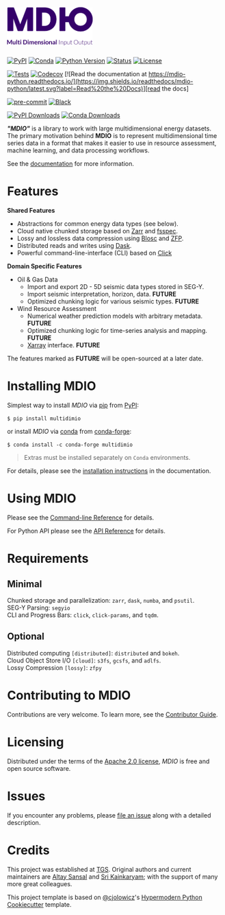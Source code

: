 <div>
  <img
      class="logo"
      src="https://raw.githubusercontent.com/TGSAI/mdio.github.io/gh-pages/assets/images/mdio.png"
      alt="MDIO"
      width=200
      height=auto
      style="margin-top:10px;margin-bottom:10px"
  />
</div>

[![PyPI](https://img.shields.io/pypi/v/multidimio.svg)][install_pip]
[![Conda](https://img.shields.io/conda/vn/conda-forge/multidimio)][install_conda]
[![Python Version](https://img.shields.io/pypi/pyversions/multidimio)][python version]
[![Status](https://img.shields.io/pypi/status/multidimio.svg)][status]
[![License](https://img.shields.io/pypi/l/multidimio)][license]

[![Tests](https://github.com/TGSAI/mdio-python/workflows/Tests/badge.svg)][tests]
[![Codecov](https://codecov.io/gh/TGSAI/mdio-python/branch/main/graph/badge.svg)][codecov]
[![Read the documentation at https://mdio-python.readthedocs.io/](https://img.shields.io/readthedocs/mdio-python/latest.svg?label=Read%20the%20Docs)][read the docs]

[![pre-commit](https://img.shields.io/badge/pre--commit-enabled-brightgreen?logo=pre-commit&logoColor=white)][pre-commit]
[![Black](https://img.shields.io/badge/code%20style-black-000000.svg)][black]

[![PyPI Downloads](https://static.pepy.tech/personalized-badge/multidimio?period=total&units=international_system&left_color=grey&right_color=blue&left_text=PyPI%20downloads)][pypi_]
[![Conda Downloads](https://img.shields.io/conda/dn/conda-forge/multidimio?label=Conda%20downloads&style=flat)][conda-forge_]

[pypi_]: https://pypi.org/project/multidimio/
[conda-forge_]: https://anaconda.org/conda-forge/multidimio
[status]: https://pypi.org/project/multidimio/
[python version]: https://pypi.org/project/multidimio
[read the docs]: https://mdio-python.readthedocs.io/
[tests]: https://github.com/TGSAI/mdio-python/actions?workflow=Tests
[codecov]: https://app.codecov.io/gh/TGSAI/mdio-python
[pre-commit]: https://github.com/pre-commit/pre-commit
[black]: https://github.com/psf/black
[install_pip]: https://mdio-python.readthedocs.io/en/latest/installation.html#using-pip-and-virtualenv
[install_conda]: https://mdio-python.readthedocs.io/en/latest/installation.html#using-conda

**_"MDIO"_** is a library to work with large multidimensional energy datasets.
The primary motivation behind **MDIO** is to represent multidimensional
time series data in a format that makes it easier to use in resource assessment,
machine learning, and data processing workflows.

See the [documentation][read the docs] for more information.

# Features

**Shared Features**

- Abstractions for common energy data types (see below).
- Cloud native chunked storage based on [Zarr][zarr] and [fsspec][fsspec].
- Lossy and lossless data compression using [Blosc][blosc] and [ZFP][zfp].
- Distributed reads and writes using [Dask][dask].
- Powerful command-line-interface (CLI) based on [Click][click]

**Domain Specific Features**

- Oil & Gas Data
  - Import and export 2D - 5D seismic data types stored in SEG-Y.
  - Import seismic interpretation, horizon, data. **FUTURE**
  - Optimized chunking logic for various seismic types. **FUTURE**
- Wind Resource Assessment
  - Numerical weather prediction models with arbitrary metadata. **FUTURE**
  - Optimized chunking logic for time-series analysis and mapping. **FUTURE**
  - [Xarray][xarray] interface. **FUTURE**

The features marked as **FUTURE** will be open-sourced at a later date.

# Installing MDIO

Simplest way to install _MDIO_ via [pip] from [PyPI]:

```shell
$ pip install multidimio
```

or install _MDIO_ via [conda] from [conda-forge]:

```shell
$ conda install -c conda-forge multidimio
```

> Extras must be installed separately on `Conda` environments.

For details, please see the [installation instructions][install]
in the documentation.

# Using MDIO

Please see the [Command-line Reference][usage] for details.

For Python API please see the [API Reference][reference] for details.

# Requirements

## Minimal

Chunked storage and parallelization: `zarr`, `dask`, `numba`, and `psutil`.\
SEG-Y Parsing: `segyio`\
CLI and Progress Bars: `click`, `click-params`, and `tqdm`.

## Optional

Distributed computing `[distributed]`: `distributed` and `bokeh`.\
Cloud Object Store I/O `[cloud]`: `s3fs`, `gcsfs`, and `adlfs`.\
Lossy Compression `[lossy]`: `zfpy`

# Contributing to MDIO

Contributions are very welcome.
To learn more, see the [Contributor Guide].

# Licensing

Distributed under the terms of the [Apache 2.0 license][license],
_MDIO_ is free and open source software.

# Issues

If you encounter any problems,
please [file an issue] along with a detailed description.

# Credits

This project was established at [TGS](https://www.tgs.com/). Original authors
and current maintainers are [Altay Sansal](https://github.com/tasansal) and
[Sri Kainkaryam](https://github.com/srib); with the support of many more great
colleagues.

This project template is based on [@cjolowicz]'s [Hypermodern Python Cookiecutter]
template.

[@cjolowicz]: https://github.com/cjolowicz
[pypi]: https://pypi.org/
[conda-forge]: https://conda-forge.org/
[hypermodern python cookiecutter]: https://github.com/cjolowicz/cookiecutter-hypermodern-python
[file an issue]: https://github.com/TGSAI/mdio-python/issues
[pip]: https://pip.pypa.io/
[conda]: https://docs.conda.io/
[dask]: https://www.dask.org/
[zarr]: https://zarr.dev/
[fsspec]: https://filesystem-spec.readthedocs.io/en/latest/
[s3fs]: https://s3fs.readthedocs.io/
[gcsfs]: https://gcsfs.readthedocs.io/
[adlfs]: https://github.com/fsspec/adlfs
[blosc]: https://www.blosc.org/
[zfp]: https://computing.llnl.gov/projects/zfp
[xarray]: https://xarray.dev/
[click]: https://palletsprojects.com/p/click/

<!-- github-only -->

[license]: https://github.com/TGSAI/mdio-python/blob/main/LICENSE
[contributor guide]: https://github.com/TGSAI/mdio-python/blob/main/CONTRIBUTING.md
[usage]: https://mdio-python.readthedocs.io/en/latest/usage.html
[reference]: https://mdio-python.readthedocs.io/en/latest/reference.html
[install]: https://mdio-python.readthedocs.io/en/latest/installation.html
